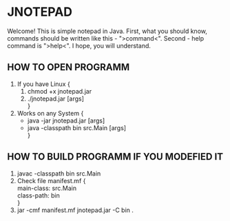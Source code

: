 # JNOTEPAD
Welcome! This is simple notepad in Java.
First, what you should know, commands should be written like this - ">command<".
Second - help command is ">help<".
I hope, you will understand.

HOW TO OPEN PROGRAMM
--------------------
1) If you have Linux {
    1. chmod +x jnotepad.jar
    2. ./jnotepad.jar [args]<br>
}
2) Works on any System {
    * java -jar jnotepad.jar [args]
    * java -classpath bin src.Main [args]<br>
}

HOW TO BUILD PROGRAMM IF YOU MODEFIED IT
----------------------------------------
1) javac -classpath bin src.Main
2) Check file manifest.mf {<br>
    main-class: src.Main<br>
    class-path: bin<br>
}
3) jar -cmf manifest.mf jnotepad.jar -C bin .